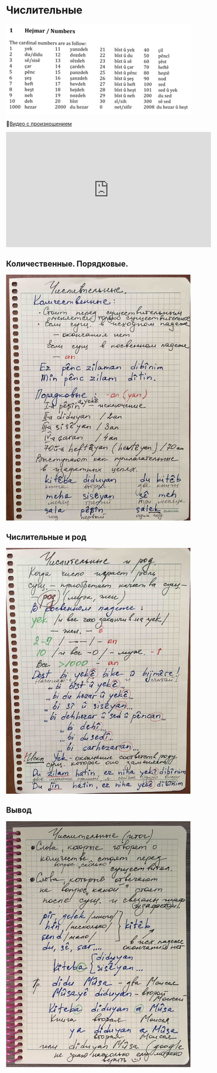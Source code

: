 # Числительные

![Числительные](../assets/Числительные.jpeg)

🎥[Видео с произношением](https://youtu.be/PphhEa83g8E)

<iframe width="560" height="315" src="https://www.youtube.com/embed/PphhEa83g8E" frameborder="0" allow="accelerometer; autoplay; encrypted-media; gyroscope; picture-in-picture" allowfullscreen></iframe>

## Количественные. Порядковые.

![](../assets/Числительные/IMG_3470.jpg)

## Числительные и род

![](../assets/Числительные/IMG_3471.jpg)

## Вывод

![](../assets/Числительные/Числительные-вывод.jpg)
